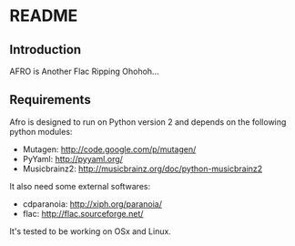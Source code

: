 README
======

Introduction
------------

AFRO is Another Flac Ripping Ohohoh...

Requirements
------------

Afro is designed to run on Python version 2 and depends on the following python modules:

 - Mutagen: http://code.google.com/p/mutagen/
 - PyYaml: http://pyyaml.org/
 - Musicbrainz2: http://musicbrainz.org/doc/python-musicbrainz2

It also need some external softwares:

 - cdparanoia: http://xiph.org/paranoia/
 - flac: http://flac.sourceforge.net/

It's tested to be working on OSx and Linux.

